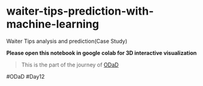 # waiter-tips-prediction-with-machine-learning

Waiter Tips  analysis and prediction(Case Study)

**Please open this notebook in google colab for 3D interactive visualization**

> This is the part of the journey of [ODaD](https://github.com/Zinwaiyan274/One-DS-a-day)

#ODaD #Day12
